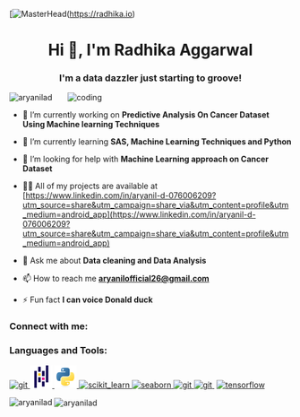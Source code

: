 [![MasterHead](https://images.app.goo.gl/6mJHSG9pZ3WYcZZh6)(https://radhika.io)
<h1 align="center">Hi 👋, I'm Radhika Aggarwal</h1>
<h3 align="center"> I'm a data dazzler just starting to groove!</h3>
<img align="right" alt="coding" width="400" src="https://i.pinimg.com/originals/ea/32/07/ea32077eff40123f1659f8dc332d586b.gif">

<p align="left"> <img src="https://komarev.com/ghpvc/?username=aryanilad&label=Profile%20views&color=0e75b6&style=flat" alt="aryanilad" /> </p>

- 🔭 I’m currently working on **Predictive Analysis On Cancer Dataset Using Machine learning Techniques**
   
- 🌱 I’m currently learning **SAS, Machine Learning Techniques and Python**

- 🤝 I’m looking for help with **Machine Learning approach on Cancer Dataset**

- 👨‍💻 All of my projects are available at [https://www.linkedin.com/in/aryanil-d-076006209?utm_source=share&utm_campaign=share_via&utm_content=profile&utm_medium=android_app](https://www.linkedin.com/in/aryanil-d-076006209?utm_source=share&utm_campaign=share_via&utm_content=profile&utm_medium=android_app)

- 💬 Ask me about **Data cleaning and Data Analysis**

- 📫 How to reach me **aryanilofficial26@gmail.com**

- ⚡ Fun fact **I can voice Donald duck**

<h3 align="left">Connect with me:</h3>
<p align="left">
</p>

<h3 align="left">Languages and Tools:</h3>
<p align="left"> <a href="https://couchdb.apache.org/" target="_blank" rel="noreferrer"> 
<a href="https://git-scm.com/" target="_blank" rel="noreferrer"> <img src="https://www.vectorlogo.zone/logos/git-scm/git-scm-icon.svg" alt="git" width="40" height="40"/> </a> <a href="https://www.mongodb.com/" target="_blank" rel="noreferrer">  <a href="https://pandas.pydata.org/" target="_blank" rel="noreferrer"> <img src="https://raw.githubusercontent.com/devicons/devicon/2ae2a900d2f041da66e950e4d48052658d850630/icons/pandas/pandas-original.svg" alt="pandas" width="40" height="40"/> </a> <a href="https://www.python.org" target="_blank" rel="noreferrer"> <img src="https://raw.githubusercontent.com/devicons/devicon/master/icons/python/python-original.svg" alt="python" width="40" height="40"/> </a> 
<a href="https://scikit-learn.org/" target="_blank" rel="noreferrer"> <img src="https://upload.wikimedia.org/wikipedia/commons/0/05/Scikit_learn_logo_small.svg" alt="scikit_learn" width="40" height="40"/> </a> <a href="https://seaborn.pydata.org/" target="_blank" rel="noreferrer"> <img src="https://seaborn.pydata.org/_images/logo-mark-lightbg.svg" alt="seaborn" width="40" height="40"/> </a><a href="https://www.sas.com/en_in/home.html" target="_blank" rel="noreferrer"> <img src="https://cdn.icon-icons.com/icons2/2699/PNG/512/sas_logo_icon_170761.png" alt="git" width="40" height="40"/> </a> 
<a href="https://www.r-project.org/" target="_blank" rel="noreferrer"> <img src="https://cdn4.iconfinder.com/data/icons/logos-and-brands/512/285_R_Project_logo-512.png" alt="git" width="40" height="40"/> </a>
<a href="https://www.tensorflow.org" target="_blank" rel="noreferrer"> <img src="https://www.vectorlogo.zone/logos/tensorflow/tensorflow-icon.svg" alt="tensorflow" width="40" height="40"/> </a> </p>

<p><img align="left" src="https://github-readme-stats.vercel.app/api/top-langs?username=aryanilad&show_icons=true&locale=en&layout=compact" alt="aryanilad" /></p>

<p>&nbsp;<img align="center" src="https://github-readme-stats.vercel.app/api?username=aryanilad&show_icons=true&locale=en" alt="aryanilad" /></p>

